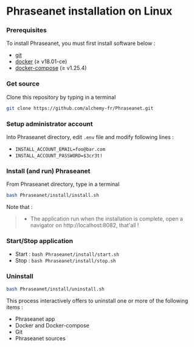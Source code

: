 # Phraseanet installation on Linux

### Prerequisites
To install Phraseanet, you must first install software below :
- [git](https://git-scm.com/download/linux)
- [docker](https://docs.docker.com/get-docker/) (≥ v18.01-ce)
- [docker-compose](https://docs.docker.com/compose/install/) (≥ v1.25.4)

### Get source

Clone this repository by typing in a terminal
```bash
git clone https://github.com/alchemy-fr/Phraseanet.git
```

### Setup administrator account
Into Phraseanet directory, edit `.env` file and modify following lines :
  - `INSTALL_ACCOUNT_EMAIL=foo@bar.com`
  - `INSTALL_ACCOUNT_PASSWORD=$3cr3t!`
  
### Install (and run) Phraseanet
From Phraseanet directory, type in a terminal
```bash
bash Phraseanet/install/install.sh
```
Note that :
> - The application run when the installation is complete, open a navigator on http://localhost:8082, that'all !
  
### Start/Stop application
  - Start : `bash Phraseanet/install/start.sh`
  - Stop : `bash Phraseanet/install/stop.sh`

### Uninstall
```bash
bash Phraseanet/install/uninstall.sh
```
This process interactively offers to uninstall one or more of the following items :
 - Phraseanet app
 - Docker and Docker-compose
 - Git
 - Phraseanet sources  



